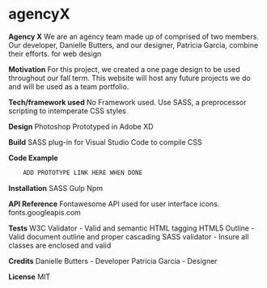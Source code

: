 # agencyX

**Agency X**
We are an agency team made up of comprised of two members. Our developer, Danielle Butters, and our designer, Patricia Garcia, combine their efforts. for web design 

**Motivation**
For this project, we created a one page design to be used throughout our fall term. This website will host any future projects we do and will be used as a team portfolio.

**Tech/framework used**
No Framework used. Use SASS, a preprocessor scripting to intemperate CSS styles

**Design**
Photoshop
Prototyped in Adobe XD

**Build**
SASS plug-in for Visual Studio Code to compile CSS

**Code Example**
```css
	ADD PROTOTYPE LINK HERE WHEN DONE
```

**Installation**
SASS
Gulp
Npm

**API Reference**
Fontawesome API used for user interface icons. 
fonts.googleapis.com 

**Tests**
W3C Validator - Valid and semantic HTML tagging
HTML5 Outline - Valid document outline and proper cascading
SASS validator - Insure all classes are enclosed and valid


**Credits**
Danielle Butters - Developer
Patricia Garcia - Designer

**License**
MIT
